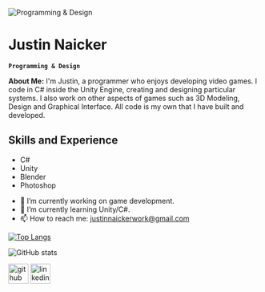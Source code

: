 ![Programming & Design](https://media.licdn.com/dms/image/D4E16AQEdqzhlhmA1vA/profile-displaybackgroundimage-shrink_350_1400/0/1679244589822?e=1684972800&v=beta&t=lbjDFfINi7XcwKq--kT-bP3R39eenl4RY7OmynRlpNI)

# Justin Naicker
**`Programming & Design`**

**About Me:** I'm Justin, a programmer who enjoys developing video games. I code in C# inside the Unity Engine, creating and designing particular systems. I also work on other aspects of games such as 3D Modeling, Design and Graphical Interface. All code is my own that I have built and developed.

## Skills and Experience

* C# 
* Unity 
* Blender 
* Photoshop

- 🔭 I’m currently working on game development. 
- 🌱 I’m currently learning Unity/C#. 
- 📫 How to reach me: justinnaickerwork@gmail.com 


[![Top Langs](https://github-readme-stats.vercel.app/api/top-langs/?username=Justin-Naicker)](https://github.com/Justin-Naicker/github-readme-stats)

![GitHub stats](https://github-readme-stats.vercel.app/api?username=Justin-Naicker&show_icons=true)  

[<img src='https://cdn.jsdelivr.net/npm/simple-icons@3.0.1/icons/github.svg' alt='github' height='40'>](https://github.com/Justin-Naicker)  [<img src='https://cdn.jsdelivr.net/npm/simple-icons@3.0.1/icons/linkedin.svg' alt='linkedin' height='40'>](https://www.linkedin.com/in/justin-naicker-1a6942269/)  
